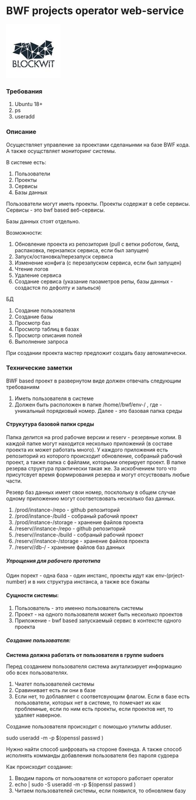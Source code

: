 # BWF projects operator web-service
![BWF](logo.png "BWF")

### Требования
1. Ubuntu 18+
2. ps
3. useradd

### Описание

Осуществляет управление за проектами сделанынми на базе BWF кода. 
А также осущствляет мониторинг системы.

В системе есть:
1. Пользователи
2. Проекты
3. Сервисы
4. Базы данных

Пользователи могут иметь проекты.
Проекты содержат в себе сервисы.
Сервисы - это bwf based веб-сервисы.

Базы данных стоят отдельно.

Возможности:
1. Обновление проекта из репозитория (pull с ветки роботом, билд, распаковка, пернзапкск сервиса, если был запущен)
2. Запуск/остановка/перезапуск сервиса
3. Изменение конфига (с перезапуском сервиса, если был запущен)
4. Чтение логов
5. Удаление сервиса
6. Создание сервиса (указание паоаметров репы, базы данных - создастся по дефолту и зальеься)

БД
1. Создание пользователя
2. Создание базы
3. Просмотр баз
4. Просмотр таблиц в базах
5. Просмотр описания полей
6. Выполнение запроса

При создании проекта мастер предложит создать
базу автоматически.

### Технические заметки

BWF based проект в развернутом виде должен отвечать следующим требованиям

1. Иметь пользователя в системе <user>
2. Должен быть расположен в папке /home/<user>/bwf/env-<project-number>/ , где <project-number> - уникальный порядковый номер. Далее - это базовая папка среды

#### Струкутура базовой папки среды
Папка делится на prod рабочие версии и reserv - резервные копии. В каждой папке
могут находится несколько приложений (в составе проекта их может работать много). 
У каждого приложения есть репозиторий из которого происходит обновление, собраный рабочий проект,
а также папка с файлами, которыми оперирует проект. В папке резерва структура практически такая же.
За искобчением того что присутсвует время <datetime> формирования резерва и могут отсуствовать любые
части. 

Резевр баз данных имеет свои номер, посклольку в общем случае одному приложению могут соответсвовать 
несколько баз данных.

1. /prod/instance-<app-number>/repo - github репозиторий 
2. /prod/instance-<app-number>/build - собраный рабочий проект
3. /prod/instance-<app-number>/storage - хранение файлов проекта
4. /reserv/<datetime>/instance-<app-number>/repo - github репозиторий 
5. /reserv/<datetime>/instance-<app-number>/build - собраный рабочий проект
6. /reserv/<datetime>/instance-<app-number>/storage - хранение файлов проекта
7. /reserv/<datetime>/db-<db-number>/ - хранение файлов баз данных

##### Упрощения для рабочего прототипа
Один порект - одна база - один инстанс, проекты идут как env-(prject-number) и в них структура инстанса, а также все бэкапы


#### Сущности системы:
1. Пользователь - это именно пользователь системы
2. Проект - на одного пользователя может быть несколько проектов
3. Приложение - bwf based запускаемый сервис в контексте одного проекта

##### Создание пользователя:

__Система должна работать от пользователя в группе sudoers__

Перед созданием пользователя система акутализирует информацию обо всех пользователях.
1. Чиатет пользователей системы
2. Сравинивает есть ли они в базе 
3. Если нет, то доблавляет с соответсвующим флагом. Если в базе есть пользователи, которых нет в системе, то помечает их как проблемные, если по ним есть проекты, если проектов нет, то удаляет наверное.

Создание пользователя происходит с помощью утилиты adduser. 

sudo useradd -m -p $(openssl passwd <password>) <username>  

Нужно найти способ шифровать на стороне бэкенда. 
А также способ исполнять комманды добавления пользователя без пароля судоера

Как происходит создание:
1. Вводим пароль от пользователя от которого работает operator
2. echo <operatoruserpassword> | sudo -S useradd -m -p $(openssl passwd <password>) <user>
3. Читаем пользователей системы, если появился, то обновляем базу


